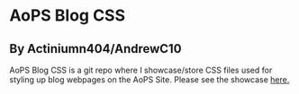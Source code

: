 # AoPS Blog CSS
## By Actiniumn404/AndrewC10

AoPS Blog CSS is a git repo where I showcase/store CSS files used for styling up blog webpages on the AoPS Site. Please see the showcase [here.](https://actiniumn404.github.io/AoPS-Blog-CSS)
